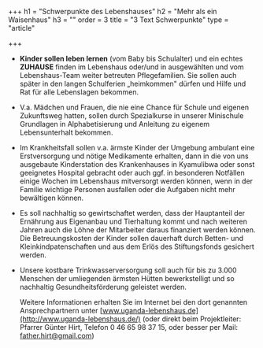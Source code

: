 +++
h1 = "Schwerpunkte des Lebenshauses"
h2 = "Mehr als ein Waisenhaus"
h3 = ""
order = 3
title = "3 Text Schwerpunkte"
type = "article"

+++
* **Kinder sollen leben lernen** (vom Baby bis Schulalter) und ein echtes **ZUHAUSE** finden im Lebenshaus oder/und in ausgewählten und vom Lebenshaus-Team weiter betreuten Pflegefamilien. Sie sollen auch später in den langen Schulferien „heimkommen" dürfen und Hilfe und Rat für alle Lebenslagen bekommen.
* V.a. Mädchen und Frauen, die nie eine Chance für Schule und eigenen Zukunftsweg hatten, sollen durch Spezialkurse in unserer Minischule Grundlagen in Alphabetisierung und Anleitung zu eigenem Lebensunterhalt bekommen.
* Im Krankheitsfall sollen v.a. ärmste Kinder der Umgebung ambulant eine Erstversorgung und nötige Medikamente erhalten, dann in die von uns ausgebaute Kinderstation des Krankenhauses in Kyamulibwa oder sonst geeignetes Hospital gebracht oder auch ggf. in besonderen Notfällen einige Wochen im Lebenshaus mitversorgt werden können, wenn in der Familie wichtige Personen ausfallen oder die Aufgaben nicht mehr bewältigen können.
* Es soll nachhaltig so gewirtschaftet werden, dass der Hauptanteil der Ernährung aus Eigenanbau und Tierhaltung kommt und nach weiteren Jahren auch die Löhne der Mitarbeiter daraus finanziert werden können. Die Betreuungskosten der Kinder sollen dauerhaft durch Betten- und Kleinkindpatenschaften und aus dem Erlös des Stiftungsfonds gesichert werden.
* Unsere kostbare Trinkwasserversorgung soll auch für bis zu 3.000 Menschen der umliegenden ärmsten Hütten bewerkstelligt und so nachhaltig Gesundheitsförderung geleistet werden.

  Weitere Informationen erhalten Sie im Internet bei den dort genannten Ansprechpartnern unter [www.uganda-lebenshaus.de](http://www.uganda-lebenshaus.de/) (oder direkt beim Projektleiter: Pfarrer Günter Hirt, Telefon 0 46 65 98 37 15, oder besser per Mail: [father.hirt@gmail.com](mailto:father.hirt@gmail.com?subject=Lebenshaus&body=))